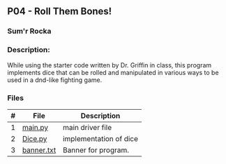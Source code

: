 
## P04  - Roll Them Bones!
### Sum'r Rocka
### Description:

While using the starter code written by Dr. Griffin in class, this program
implements dice that can be rolled and manipulated
in various ways to be used in a dnd-like fighting game.

### Files

|   #   | File     | Description                      |
| :---: | -------- | -------------------------------- |
|   1   | [main.py](https://github.com/srocka0716/2143-OOP-Rocka/blob/main/Assignments/P04/main.py) | main driver file |
|   2   | [Dice.py](https://github.com/srocka0716/2143-OOP-Rocka/blob/main/Assignments/P04/Dice.py) | implementation of dice|
|   3   | [banner.txt](https://github.com/srocka0716/2143-OOP-Rocka/blob/main/Assignments/P04/banner.txt) | Banner for program.|

